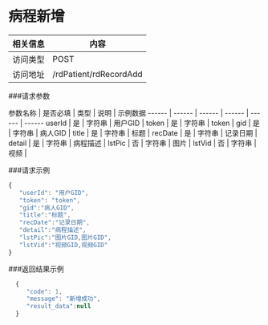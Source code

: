 # 病程新增
 相关信息 | 内容
 ------ | ------
 访问类型 | POST
 访问地址 | /rdPatient/rdRecordAdd

###请求参数

 参数名称 | 是否必填 | 类型 | 说明 | 示例数据
 ------ | ------ | ------ | ------ | ------ | ------
 userId | 是 | 字符串 | 用户GID | 
 token | 是 | 字符串 | token | 
 gid | 是 | 字符串 | 病人GID | 
 title | 是 | 字符串 | 标题 | 
 recDate | 是 | 字符串 | 记录日期 | 
 detail | 是 | 字符串 | 病程描述 | 
 lstPic | 否 | 字符串 | 图片 | 
 lstVid | 否 | 字符串 | 视频 | 

###请求示例
```javascript
{
   "userId": "用户GID",
   "token": "token",
   "gid":"病人GID",
   "title":"标题",
   "recDate":"记录日期",
   "detail":"病程描述",
   "lstPic":"图片GID,图片GID",
   "lstVid":"视频GID,视频GID"
}
```

###返回结果示例

```javascript
  {
     "code": 1,
     "message": "新增成功",
     "result_data":null
  }



```
